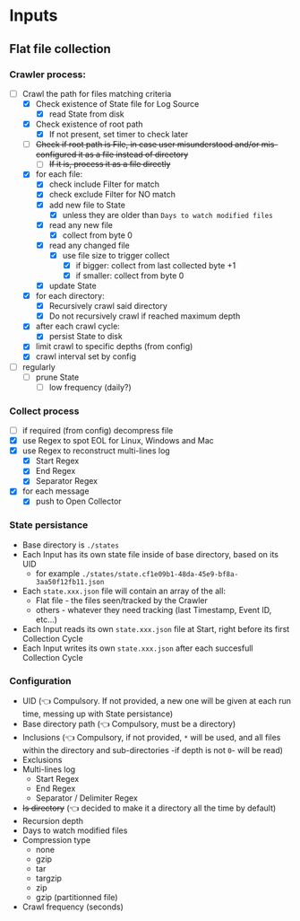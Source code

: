 # Inputs

## Flat file collection

### Crawler process:
- [ ] Crawl the path for files matching criteria
  - [x] Check existence of State file for Log Source
    - [x] read State from disk
  - [x] Check existence of root path
    - [x] If not present, set timer to check later
  - [ ] ~~Check if root path is File, in case user misunderstood and/or mis-configured it as a file instead of directory~~
    - [ ] ~~If it is, process it as a file directly~~
  - [x] for each file:
    - [x] check include Filter for match
    - [x] check exclude Filter for NO match
    - [x] add new file to State
      - [x] unless they are older than `Days to watch modified files`
    - [x] read any new file
      - [x] collect from byte 0
    - [x] read any changed file
      - [x] use file size to trigger collect
        - [x] if bigger: collect from last collected byte +1
        - [x] if smaller: collect from byte 0
    - [x] update State
  - [x] for each directory:
    - [x] Recursively crawl said directory
    - [x] Do not recursively crawl if reached maximum depth
  - [x] after each crawl cycle:
    - [x] persist State to disk
  - [x] limit crawl to specific depths (from config)
  - [x] crawl interval set by config
- [ ] regularly
  - [ ] prune State
    - [ ] low frequency (daily?)

### Collect process
- [ ] if required (from config) decompress file
- [x] use Regex to spot EOL for Linux, Windows and Mac
- [x] use Regex to reconstruct multi-lines log
  - [x] Start Regex
  - [x] End Regex
  - [x] Separator Regex
- [x] for each message
  - [x] push to Open Collector

### State persistance
- Base directory is `./states`
- Each Input has its own state file inside of base directory, based on its UID
  - for example `./states/state.cf1e09b1-48da-45e9-bf8a-3aa50f12fb11.json`
- Each `state.xxx.json` file will contain an array of the all:
  - Flat file - the files seen/tracked by the Crawler
  - others - whatever they need tracking (last Timestamp, Event ID, etc...)
- Each Input reads its own `state.xxx.json` file at Start, right before its first Collection Cycle
- Each Input writes its own `state.xxx.json` after each succesfull Collection Cycle

### Configuration
- UID (👈 Compulsory. If not provided, a new one will be given at each run time, messing up with State persistance)
- Base directory path (👈 Compulsory, must be a directory)
- Inclusions (👈 Compulsory, if not provided, `*` will be used, and all files within the directory and sub-directories -if depth is not `0`- will be read)
- Exclusions
- Multi-lines log
  - Start Regex
  - End Regex
  - Separator / Delimiter Regex
- ~~Is directory~~ (👈 decided to make it a directory all the time by default)
- Recursion depth
- Days to watch modified files
- Compression type
  - none
  - gzip
  - tar
  - targzip
  - zip
  - gzip (partitionned file)
- Crawl frequency (seconds)